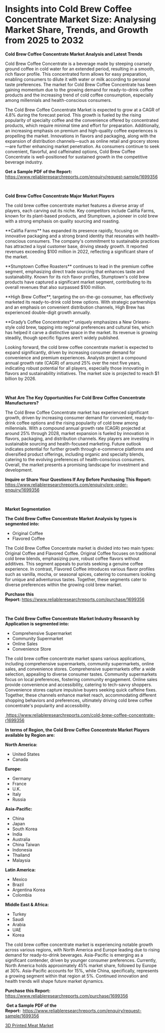 <p><h1>Insights into Cold Brew Coffee Concentrate Market Size: Analysing Market Share, Trends, and Growth from 2025 to 2032</h1></p><p><strong>Cold Brew Coffee Concentrate Market Analysis and Latest Trends</strong></p>
<p><p>Cold Brew Coffee Concentrate is a beverage made by steeping coarsely ground coffee in cold water for an extended period, resulting in a smooth, rich flavor profile. This concentrated form allows for easy preparation, enabling consumers to dilute it with water or milk according to personal taste preferences. The market for Cold Brew Coffee Concentrate has been gaining momentum due to the growing demand for ready-to-drink coffee products and the increasing trend of cold coffee consumption, especially among millennials and health-conscious consumers.</p><p>The Cold Brew Coffee Concentrate Market is expected to grow at a CAGR of 4.8% during the forecast period. This growth is fueled by the rising popularity of specialty coffee and the convenience offered by concentrated products, which require minimal time and effort for preparation. Additionally, an increasing emphasis on premium and high-quality coffee experiences is propelling the market. Innovations in flavors and packaging, along with the expansion of distribution channels—such as online retail and grocery stores—are further enhancing market penetration. As consumers continue to seek convenient, flavorful, and caffeinated options, Cold Brew Coffee Concentrate is well-positioned for sustained growth in the competitive beverage industry.</p></p>
<p><strong>Get a Sample PDF of the Report:&nbsp;</strong> <a href="https://www.reliableresearchreports.com/enquiry/request-sample/1699356?utm_campaign=2185&utm_medium=2&utm_source=Github&utm_content=ia&utm_term=15022025&utm_id=cold-brew-coffee-concentrate">https://www.reliableresearchreports.com/enquiry/request-sample/1699356</a></p>
<p>&nbsp;</p>
<p><strong>Cold Brew Coffee Concentrate Major Market Players</strong></p>
<p><p>The cold brew coffee concentrate market features a diverse array of players, each carving out its niche. Key competitors include Califia Farms, known for its plant-based products, and Stumptown, a pioneer in cold brew with a strong emphasis on quality sourcing and roasting.</p><p>**Califia Farms** has expanded its presence rapidly, focusing on innovative packaging and a strong brand identity that resonates with health-conscious consumers. The company's commitment to sustainable practices has attracted a loyal customer base, driving steady growth. It reported revenues exceeding $100 million in 2022, reflecting a significant share of the market.</p><p>**Stumptown Coffee Roasters** continues to lead in the premium coffee segment, emphasizing direct trade sourcing that enhances taste and sustainability. Known for its rich flavor profiles, Stumptown's cold brew products have captured a significant market segment, contributing to its overall revenues that also surpassed $100 million.</p><p>**High Brew Coffee**, targeting the on-the-go consumer, has effectively marketed its ready-to-drink cold brew options. With strategic partnerships and an emphasis on convenient distribution channels, High Brew has experienced double-digit growth annually.</p><p>**Grady’s Coffee Concentrates** uniquely emphasizes a New Orleans-style cold brew, tapping into regional preferences and cultural ties, which has helped it carve a distinctive space in the market. Its revenue is growing steadily, though specific figures aren’t widely published.</p><p>Looking forward, the cold brew coffee concentrate market is expected to expand significantly, driven by increasing consumer demand for convenience and premium experiences. Analysts project a compound annual growth rate (CAGR) of around 25% over the next five years, indicating robust potential for all players, especially those innovating in flavors and sustainability initiatives. The market size is projected to reach $1 billion by 2026.</p></p>
<p>&nbsp;</p>
<p><strong>What Are The Key Opportunities For Cold Brew Coffee Concentrate Manufacturers?</strong></p>
<p><p>The Cold Brew Coffee Concentrate market has experienced significant growth, driven by increasing consumer demand for convenient, ready-to-drink coffee options and the rising popularity of cold brew among millennials. With a compound annual growth rate (CAGR) projected at around 25% through 2028, market expansion is fueled by innovation in flavors, packaging, and distribution channels. Key players are investing in sustainable sourcing and health-focused marketing. Future outlook indicates potential for further growth through e-commerce platforms and diversified product offerings, including organic and specialty blends, catering to the evolving preferences of health-conscious consumers. Overall, the market presents a promising landscape for investment and development.</p></p>
<p><strong>Inquire or Share Your Questions If Any Before Purchasing This Report:</strong> <a href="https://www.reliableresearchreports.com/enquiry/pre-order-enquiry/1699356?utm_campaign=2185&utm_medium=2&utm_source=Github&utm_content=ia&utm_term=15022025&utm_id=cold-brew-coffee-concentrate">https://www.reliableresearchreports.com/enquiry/pre-order-enquiry/1699356</a></p>
<p>&nbsp;</p>
<p><strong>Market Segmentation</strong></p>
<p><strong>The Cold Brew Coffee Concentrate Market Analysis by types is segmented into:</strong></p>
<p><ul><li>Original Coffee</li><li>Flavored Coffee</li></ul></p>
<p><p>The Cold Brew Coffee Concentrate market is divided into two main types: Original Coffee and Flavored Coffee. Original Coffee focuses on traditional cold brew blends, emphasizing pure, robust coffee flavors without additives. This segment appeals to purists seeking a genuine coffee experience. In contrast, Flavored Coffee introduces various flavor profiles such as vanilla, mocha, or seasonal spices, catering to consumers looking for unique and adventurous tastes. Together, these segments cater to diverse preferences within the growing cold brew market.</p></p>
<p><strong>Purchase this Report:&nbsp;</strong><a href="https://www.reliableresearchreports.com/purchase/1699356?utm_campaign=2185&utm_medium=2&utm_source=Github&utm_content=ia&utm_term=15022025&utm_id=cold-brew-coffee-concentrate">https://www.reliableresearchreports.com/purchase/1699356</a></p>
<p>&nbsp;</p>
<p><strong>The Cold Brew Coffee Concentrate Market Industry Research by Application is segmented into:</strong></p>
<p><ul><li>Comprehensive Supermarket</li><li>Community Supermarket</li><li>Online Sales</li><li>Convenience Store</li></ul></p>
<p><p>The cold brew coffee concentrate market spans various applications, including comprehensive supermarkets, community supermarkets, online sales, and convenience stores. Comprehensive supermarkets offer a wide selection, appealing to diverse consumer tastes. Community supermarkets focus on local preferences, fostering community engagement. Online sales provide convenience and accessibility, catering to tech-savvy shoppers. Convenience stores capture impulsive buyers seeking quick caffeine fixes. Together, these channels enhance market reach, accommodating different shopping behaviors and preferences, ultimately driving cold brew coffee concentrate's popularity and accessibility.</p></p>
<p><a href="https://www.reliableresearchreports.com/cold-brew-coffee-concentrate-r1699356?utm_campaign=2185&utm_medium=2&utm_source=Github&utm_content=ia&utm_term=15022025&utm_id=cold-brew-coffee-concentrate">&nbsp;https://www.reliableresearchreports.com/cold-brew-coffee-concentrate-r1699356</a></p>
<p><strong>In terms of Region, the Cold Brew Coffee Concentrate Market Players available by Region are:</strong></p>
<p>
    <p> <strong> North America: </strong>
        <ul>
            <li>United States</li>
            <li>Canada</li>
        </ul>
        </p> 
    <p> <strong> Europe: </strong>
        <ul>
            <li>Germany</li>
            <li>France</li>
            <li>U.K.</li>
            <li>Italy</li>
            <li>Russia</li>
        </ul>
        </p> 
    <p> <strong> Asia-Pacific: </strong>
        <ul>
            <li>China</li>
            <li>Japan</li>
            <li>South Korea</li>
            <li>India</li>
            <li>Australia</li>
            <li>China Taiwan</li>
            <li>Indonesia</li>
            <li>Thailand</li>
            <li>Malaysia</li>
        </ul>
        </p> 
    <p> <strong> Latin America: </strong>
        <ul>
            <li>Mexico</li>
            <li>Brazil</li>
            <li>Argentina Korea</li>
            <li>Colombia</li>
        </ul>
        </p> 
    <p> <strong> Middle East & Africa: </strong>
        <ul>
            <li>Turkey</li>
            <li>Saudi</li>
            <li>Arabia</li>
            <li>UAE</li>
            <li>Korea</li>
        </ul>
    </p>
    </p>
<p><p>The cold brew coffee concentrate market is experiencing notable growth across various regions, with North America and Europe leading due to rising demand for ready-to-drink beverages. Asia-Pacific is emerging as a significant contender, driven by younger consumer preferences. Currently, North America holds approximately 45% market share, followed by Europe at 30%. Asia-Pacific accounts for 15%, while China, specifically, represents a growing segment within that region at 5%. Continued innovation and health trends will shape future market dynamics.</p></p>
<p><strong>Purchase this Report: </strong><a href="https://www.reliableresearchreports.com/purchase/1699356?utm_campaign=2185&utm_medium=2&utm_source=Github&utm_content=ia&utm_term=15022025&utm_id=cold-brew-coffee-concentrate">https://www.reliableresearchreports.com/purchase/1699356</a></p>
<p>&nbsp;<strong>Get a Sample PDF of the Report:&nbsp;&nbsp;</strong><a href="https://www.reliableresearchreports.com/enquiry/request-sample/1699356?utm_campaign=2185&utm_medium=2&utm_source=Github&utm_content=ia&utm_term=15022025&utm_id=cold-brew-coffee-concentrate">https://www.reliableresearchreports.com/enquiry/request-sample/1699356</a></p>
<p><strong></strong></p>
<p><p><a href="https://github.com/petbigbeepjn/Market-Research-Report-List-1/blob/main/3d-printed-meat-market.md?utm_campaign=2185&utm_medium=2&utm_source=Github&utm_content=ia&utm_term=15022025&utm_id=cold-brew-coffee-concentrate">3D Printed Meat Market</a></p></p>